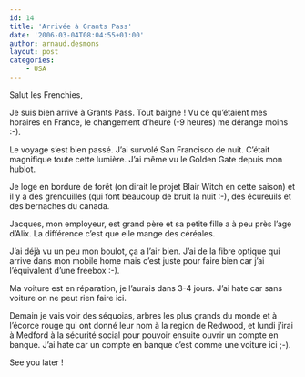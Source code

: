 ```yaml
---
id: 14
title: 'Arrivée à Grants Pass'
date: '2006-03-04T08:04:55+01:00'
author: arnaud.desmons
layout: post
categories:
    - USA
---
```


Salut les Frenchies,

Je suis bien arrivé à Grants Pass. Tout baigne ! Vu ce qu’étaient mes horaires en France, le changement d’heure (-9 heures) me dérange moins :-).

Le voyage s’est bien passé. J’ai survolé San Francisco de nuit. C’était magnifique toute cette lumière. J’ai même vu le Golden Gate depuis mon hublot.

Je loge en bordure de forêt (on dirait le projet Blair Witch en cette saison) et il y a des grenouilles (qui font beaucoup de bruit la nuit :-), des écureuils et des bernaches du canada.

Jacques, mon employeur, est grand père et sa petite fille a à peu près l’age d’Alix. La différence c’est que elle mange des céréales.

J’ai déjà vu un peu mon boulot, ça a l’air bien. J’ai de la fibre optique qui arrive dans mon mobile home mais c’est juste pour faire bien car j’ai l’équivalent d’une freebox :-).

Ma voiture est en réparation, je l’aurais dans 3-4 jours. J’ai hate car sans voiture on ne peut rien faire ici.

Demain je vais voir des séquoias, arbres les plus grands du monde et à l’écorce rouge qui ont donné leur nom à la region de Redwood, et lundi j’irai à Medford à la sécurité social pour pouvoir ensuite ouvrir un compte en banque. J’ai hate car un compte en banque c’est comme une voiture ici ;-).

See you later !